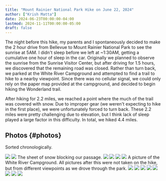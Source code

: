 ```yaml
---
title: "Mount Rainier National Park Hike on June 22, 2024"
author: ["Krish Matta"]
date: 2024-06-23T00:00:00-04:00
lastmod: 2024-11-11T00:00:00-05:00
draft: false
---
```


The night before this hike, my parents and I spontaneously decided to make the 2 hour drive from Bellevue to Mount Rainier National Park to see the sunrise at 5AM. I didn't sleep before we left at ~1:30AM, getting a cumulative one hour of sleep in the car. Originally we planned to observe the sunrise from the Sunrise Visitor Center, but after driving for 1.5 hours, we discovered that the remaining road was closed. Rather than turn back, we parked at the White River Campground and attempted to find a trail to hike to a nearby viewpoint. Since there was no cellular signal, we could only rely on the paper map provided at the campground, and decided to begin hiking the Wonderland trail.

After hiking for 2.2 miles, we reached a point where the much of the trail was covered with snow. Due to improper gear (we weren't expecting to hike in the first place), we were unfortunately forced to turn back. These 2.2 miles were pretty challenging due to elevation, but I think lack of sleep played a large factor in this difficulty. In total, we hiked 4.4 miles.


## Photos {#photos}

Sorted chronologically.

![](/ox-hugo/6_22_24_1.jpg)
![](/ox-hugo/6_22_24_2.jpg)
The sheet of snow blocking our passage.
![](/ox-hugo/6_22_24_3.jpg)
![](/ox-hugo/6_22_24_4.jpg)
![](/ox-hugo/6_22_24_5.jpg)
![](/ox-hugo/6_22_24_6.jpg)
A picture of the White River Campground. All pictures after this were not taken on the hike, but from different viewpoints as we drove through the park.
![](/ox-hugo/6_22_24_7.jpg)
![](/ox-hugo/6_22_24_8.jpg)
![](/ox-hugo/6_22_24_9.jpg)
![](/ox-hugo/6_22_24_10.jpg)
![](/ox-hugo/6_22_24_11.jpg)
![](/ox-hugo/6_22_24_12.jpg)
![](/ox-hugo/6_22_24_13.jpg)
![](/ox-hugo/6_22_24_14.jpg)

